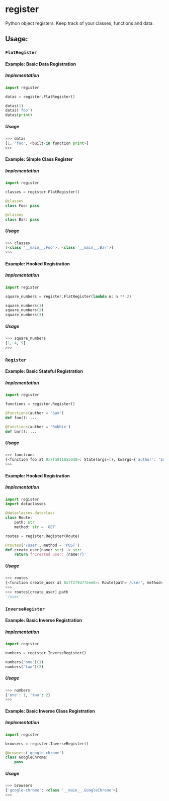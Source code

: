# register
Python object registers. Keep track of your classes, functions and data.

## Usage:

### `FlatRegister`

#### Example: Basic Data Registration

##### Implementation
```python
import register

datas = register.FlatRegister()

datas(1)
datas('foo')
datas(print)
```

##### Usage
```python
>>> datas
[1, 'foo', <built-in function print>]
>>>
```

#### Example: Simple Class Register

##### Implementation
```python
import register

classes = register.FlatRegister()

@classes
class Foo: pass

@classes
class Bar: pass
```

##### Usage
```python
>>> classes
[<class '__main__.Foo'>, <class '__main__.Bar'>]
>>>
```

#### Example: Hooked Registration

##### Implementation
```python
import register

square_numbers = register.FlatRegister(lambda n: n ** 2)

square_numbers(1)
square_numbers(2)
square_numbers(3)
```

##### Usage
```python
>>> square_numbers
[1, 4, 9]
>>>
```

### `Register`

#### Example: Basic Stateful Registration

##### Implementation
```python
import register

functions = register.Register()

@functions(author = 'Sam')
def foo(): ...

@functions(author = 'Robbie')
def bar(): ...
```

##### Usage
```python
>>> functions
{<function foo at 0x7fa9110a50d0>: State(args=(), kwargs={'author': 'Sam'}), <function bar at 0x7fa9110a5160>: State(args=(), kwargs={'author': 'Robbie'})}
>>>
```

#### Example: Hooked Registration

##### Implementation
```python
import register
import dataclasses

@dataclasses.dataclass
class Route:
    path: str
    method: str = 'GET'

routes = register.Register(Route)

@routes('/user', method = 'POST')
def create_user(name: str) -> str:
    return f'Created user: {name!r}'
```

##### Usage
```python
>>> routes
{<function create_user at 0x7f2f9d775ee0>: Route(path='/user', method='POST')}
>>>
>>> routes[create_user].path
'/user'
```

### `InverseRegister`

#### Example: Basic Inverse Registration

##### Implementation
```python
import register

numbers = register.InverseRegister()

numbers('one')(1)
numbers('two')(2)
```

##### Usage
```python
>>> numbers
{'one': 1, 'two': 2}
>>>
```

#### Example: Basic Inverse Class Registration

##### Implementation
```python
import register

browsers = register.InverseRegister()

@browsers('google-chrome')
class GoogleChrome:
    pass
```

##### Usage
```python
>>> browsers
{'google-chrome': <class '__main__.GoogleChrome'>}
>>>
```
